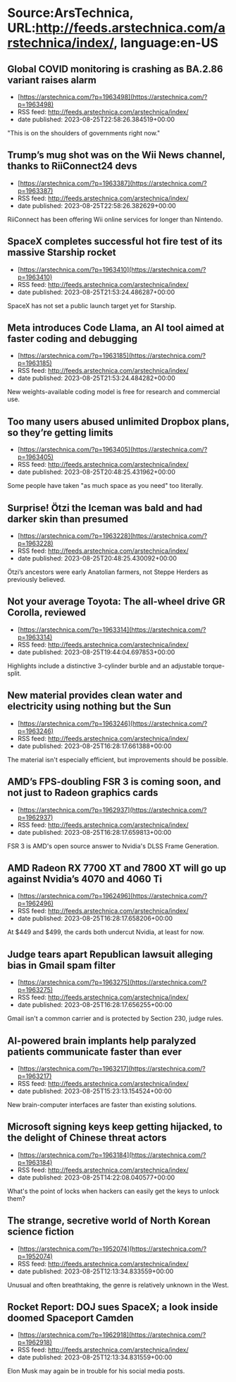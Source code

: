 # Source:ArsTechnica, URL:http://feeds.arstechnica.com/arstechnica/index/, language:en-US

## Global COVID monitoring is crashing as BA.2.86 variant raises alarm
 - [https://arstechnica.com/?p=1963498](https://arstechnica.com/?p=1963498)
 - RSS feed: http://feeds.arstechnica.com/arstechnica/index/
 - date published: 2023-08-25T22:58:26.384519+00:00

"This is on the shoulders of governments right now."

## Trump’s mug shot was on the Wii News channel, thanks to RiiConnect24 devs
 - [https://arstechnica.com/?p=1963387](https://arstechnica.com/?p=1963387)
 - RSS feed: http://feeds.arstechnica.com/arstechnica/index/
 - date published: 2023-08-25T22:58:26.382629+00:00

RiiConnect has been offering Wii online services for longer than Nintendo.

## SpaceX completes successful hot fire test of its massive Starship rocket
 - [https://arstechnica.com/?p=1963410](https://arstechnica.com/?p=1963410)
 - RSS feed: http://feeds.arstechnica.com/arstechnica/index/
 - date published: 2023-08-25T21:53:24.486287+00:00

SpaceX has not set a public launch target yet for Starship.

## Meta introduces Code Llama, an AI tool aimed at faster coding and debugging
 - [https://arstechnica.com/?p=1963185](https://arstechnica.com/?p=1963185)
 - RSS feed: http://feeds.arstechnica.com/arstechnica/index/
 - date published: 2023-08-25T21:53:24.484282+00:00

New weights-available coding model is free for research and commercial use.

## Too many users abused unlimited Dropbox plans, so they’re getting limits
 - [https://arstechnica.com/?p=1963405](https://arstechnica.com/?p=1963405)
 - RSS feed: http://feeds.arstechnica.com/arstechnica/index/
 - date published: 2023-08-25T20:48:25.431962+00:00

Some people have taken "as much space as you need" too literally.

## Surprise! Ötzi the Iceman was bald and had darker skin than presumed
 - [https://arstechnica.com/?p=1963228](https://arstechnica.com/?p=1963228)
 - RSS feed: http://feeds.arstechnica.com/arstechnica/index/
 - date published: 2023-08-25T20:48:25.430092+00:00

Ötzi’s ancestors were early Anatolian farmers, not Steppe Herders as previously believed.

## Not your average Toyota: The all-wheel drive GR Corolla, reviewed
 - [https://arstechnica.com/?p=1963314](https://arstechnica.com/?p=1963314)
 - RSS feed: http://feeds.arstechnica.com/arstechnica/index/
 - date published: 2023-08-25T19:44:04.697853+00:00

Highlights include a distinctive 3-cylinder burble and an adjustable torque-split.

## New material provides clean water and electricity using nothing but the Sun
 - [https://arstechnica.com/?p=1963246](https://arstechnica.com/?p=1963246)
 - RSS feed: http://feeds.arstechnica.com/arstechnica/index/
 - date published: 2023-08-25T16:28:17.661388+00:00

The material isn't especially efficient, but improvements should be possible.

## AMD’s FPS-doubling FSR 3 is coming soon, and not just to Radeon graphics cards
 - [https://arstechnica.com/?p=1962937](https://arstechnica.com/?p=1962937)
 - RSS feed: http://feeds.arstechnica.com/arstechnica/index/
 - date published: 2023-08-25T16:28:17.659813+00:00

FSR 3 is AMD's open source answer to Nvidia's DLSS Frame Generation.

## AMD Radeon RX 7700 XT and 7800 XT will go up against Nvidia’s 4070 and 4060 Ti
 - [https://arstechnica.com/?p=1962496](https://arstechnica.com/?p=1962496)
 - RSS feed: http://feeds.arstechnica.com/arstechnica/index/
 - date published: 2023-08-25T16:28:17.658206+00:00

At $449 and $499, the cards both undercut Nvidia, at least for now.

## Judge tears apart Republican lawsuit alleging bias in Gmail spam filter
 - [https://arstechnica.com/?p=1963275](https://arstechnica.com/?p=1963275)
 - RSS feed: http://feeds.arstechnica.com/arstechnica/index/
 - date published: 2023-08-25T16:28:17.656255+00:00

Gmail isn't a common carrier and is protected by Section 230, judge rules.

## AI-powered brain implants help paralyzed patients communicate faster than ever
 - [https://arstechnica.com/?p=1963217](https://arstechnica.com/?p=1963217)
 - RSS feed: http://feeds.arstechnica.com/arstechnica/index/
 - date published: 2023-08-25T15:23:13.154524+00:00

New brain-computer interfaces are faster than existing solutions.

## Microsoft signing keys keep getting hijacked, to the delight of Chinese threat actors
 - [https://arstechnica.com/?p=1963184](https://arstechnica.com/?p=1963184)
 - RSS feed: http://feeds.arstechnica.com/arstechnica/index/
 - date published: 2023-08-25T14:22:08.040577+00:00

What's the point of locks when hackers can easily get the keys to unlock them?

## The strange, secretive world of North Korean science fiction
 - [https://arstechnica.com/?p=1952074](https://arstechnica.com/?p=1952074)
 - RSS feed: http://feeds.arstechnica.com/arstechnica/index/
 - date published: 2023-08-25T12:13:34.833559+00:00

Unusual and often breathtaking, the genre is relatively unknown in the West.

## Rocket Report: DOJ sues SpaceX; a look inside doomed Spaceport Camden
 - [https://arstechnica.com/?p=1962918](https://arstechnica.com/?p=1962918)
 - RSS feed: http://feeds.arstechnica.com/arstechnica/index/
 - date published: 2023-08-25T12:13:34.831559+00:00

Elon Musk may again be in trouble for his social media posts.

